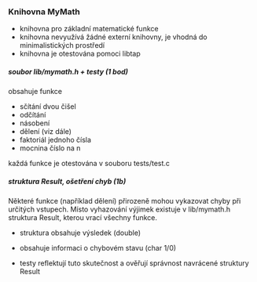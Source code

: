 ### Knihovna MyMath

- knihovna pro základní matematické funkce
- knihovna nevyužívá žádné externí knihovny, je vhodná do minimalistických prostředí
- knihovna je otestována pomoci libtap

##### soubor lib/mymath.h + testy (1 bod)
obsahuje funkce
- sčítání dvou čišel
- odčítání
- násobení
- dělení (viz dále)
- faktoriál jednoho čísla
- mocnina číslo na n

každá funkce je otestována v souboru tests/test.c

##### struktura Result, ošetření chyb  (1b)
Některé funkce (například dělení) přirozeně mohou vykazovat chyby při určitých vstupech. Místo vyhazování výjimek existuje v lib/mymath.h struktura Result, kterou vrací všechny funkce.

- struktura obsahuje výsledek (double)
- obsahuje informaci o chybovém stavu (char 1/0)

- testy reflektují tuto skutečnost a ověřují správnost navrácené struktury Result



